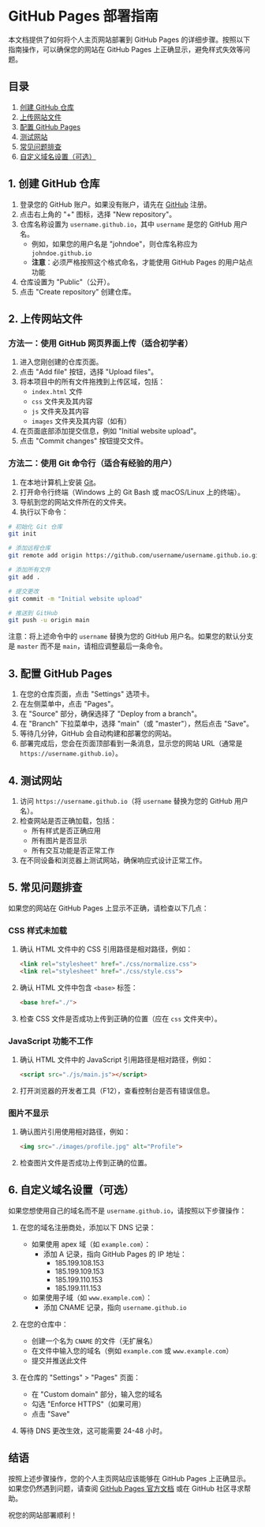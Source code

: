 # GitHub Pages 部署指南

本文档提供了如何将个人主页网站部署到 GitHub Pages 的详细步骤。按照以下指南操作，可以确保您的网站在 GitHub Pages 上正确显示，避免样式失效等问题。

## 目录

1. [创建 GitHub 仓库](#1-创建-github-仓库)
2. [上传网站文件](#2-上传网站文件)
3. [配置 GitHub Pages](#3-配置-github-pages)
4. [测试网站](#4-测试网站)
5. [常见问题排查](#5-常见问题排查)
6. [自定义域名设置（可选）](#6-自定义域名设置可选)

## 1. 创建 GitHub 仓库

1. 登录您的 GitHub 账户。如果没有账户，请先在 [GitHub](https://github.com) 注册。
2. 点击右上角的 "+" 图标，选择 "New repository"。
3. 仓库名称设置为 `username.github.io`，其中 `username` 是您的 GitHub 用户名。
   - 例如，如果您的用户名是 "johndoe"，则仓库名称应为 `johndoe.github.io`
   - **注意**：必须严格按照这个格式命名，才能使用 GitHub Pages 的用户站点功能
4. 仓库设置为 "Public"（公开）。
5. 点击 "Create repository" 创建仓库。

## 2. 上传网站文件

### 方法一：使用 GitHub 网页界面上传（适合初学者）

1. 进入您刚创建的仓库页面。
2. 点击 "Add file" 按钮，选择 "Upload files"。
3. 将本项目中的所有文件拖拽到上传区域，包括：
   - `index.html` 文件
   - `css` 文件夹及其内容
   - `js` 文件夹及其内容
   - `images` 文件夹及其内容（如有）
4. 在页面底部添加提交信息，例如 "Initial website upload"。
5. 点击 "Commit changes" 按钮提交文件。

### 方法二：使用 Git 命令行（适合有经验的用户）

1. 在本地计算机上安装 [Git](https://git-scm.com/downloads)。
2. 打开命令行终端（Windows 上的 Git Bash 或 macOS/Linux 上的终端）。
3. 导航到您的网站文件所在的文件夹。
4. 执行以下命令：

```bash
# 初始化 Git 仓库
git init

# 添加远程仓库
git remote add origin https://github.com/username/username.github.io.git

# 添加所有文件
git add .

# 提交更改
git commit -m "Initial website upload"

# 推送到 GitHub
git push -u origin main
```

注意：将上述命令中的 `username` 替换为您的 GitHub 用户名。如果您的默认分支是 `master` 而不是 `main`，请相应调整最后一条命令。

## 3. 配置 GitHub Pages

1. 在您的仓库页面，点击 "Settings" 选项卡。
2. 在左侧菜单中，点击 "Pages"。
3. 在 "Source" 部分，确保选择了 "Deploy from a branch"。
4. 在 "Branch" 下拉菜单中，选择 "main"（或 "master"），然后点击 "Save"。
5. 等待几分钟，GitHub 会自动构建和部署您的网站。
6. 部署完成后，您会在页面顶部看到一条消息，显示您的网站 URL（通常是 `https://username.github.io`）。

## 4. 测试网站

1. 访问 `https://username.github.io`（将 `username` 替换为您的 GitHub 用户名）。
2. 检查网站是否正确加载，包括：
   - 所有样式是否正确应用
   - 所有图片是否显示
   - 所有交互功能是否正常工作
3. 在不同设备和浏览器上测试网站，确保响应式设计正常工作。

## 5. 常见问题排查

如果您的网站在 GitHub Pages 上显示不正确，请检查以下几点：

### CSS 样式未加载

1. 确认 HTML 文件中的 CSS 引用路径是相对路径，例如：
   ```html
   <link rel="stylesheet" href="./css/normalize.css">
   <link rel="stylesheet" href="./css/style.css">
   ```

2. 确认 HTML 文件中包含 `<base>` 标签：
   ```html
   <base href="./">
   ```

3. 检查 CSS 文件是否成功上传到正确的位置（应在 `css` 文件夹中）。

### JavaScript 功能不工作

1. 确认 HTML 文件中的 JavaScript 引用路径是相对路径，例如：
   ```html
   <script src="./js/main.js"></script>
   ```

2. 打开浏览器的开发者工具（F12），查看控制台是否有错误信息。

### 图片不显示

1. 确认图片引用使用相对路径，例如：
   ```html
   <img src="./images/profile.jpg" alt="Profile">
   ```

2. 检查图片文件是否成功上传到正确的位置。

## 6. 自定义域名设置（可选）

如果您想使用自己的域名而不是 `username.github.io`，请按照以下步骤操作：

1. 在您的域名注册商处，添加以下 DNS 记录：
   - 如果使用 apex 域（如 `example.com`）：
     - 添加 A 记录，指向 GitHub Pages 的 IP 地址：
       - 185.199.108.153
       - 185.199.109.153
       - 185.199.110.153
       - 185.199.111.153
   - 如果使用子域（如 `www.example.com`）：
     - 添加 CNAME 记录，指向 `username.github.io`

2. 在您的仓库中：
   - 创建一个名为 `CNAME` 的文件（无扩展名）
   - 在文件中输入您的域名（例如 `example.com` 或 `www.example.com`）
   - 提交并推送此文件

3. 在仓库的 "Settings" > "Pages" 页面：
   - 在 "Custom domain" 部分，输入您的域名
   - 勾选 "Enforce HTTPS"（如果可用）
   - 点击 "Save"

4. 等待 DNS 更改生效，这可能需要 24-48 小时。

## 结语

按照上述步骤操作，您的个人主页网站应该能够在 GitHub Pages 上正确显示。如果您仍然遇到问题，请查阅 [GitHub Pages 官方文档](https://docs.github.com/en/pages) 或在 GitHub 社区寻求帮助。

祝您的网站部署顺利！
